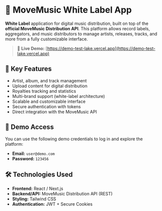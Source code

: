 # 🎵 MoveMusic White Label App

**White Label** application for digital music distribution, built on top of the **official MoveMusic Distribution API**. This platform allows record labels, aggregators, and music distributors to manage artists, releases, tracks, and more from a fully customizable interface.

> 🧪 **Live Demo:** [https://demo-test-lake.vercel.app](https://demo-test-lake.vercel.app)

## 🚀 Key Features

- Artist, album, and track management  
- Upload content for digital distribution  
- Royalties tracking and statistics  
- Multi-brand support (white-label architecture)  
- Scalable and customizable interface  
- Secure authentication with tokens  
- Direct integration with the MoveMusic API  

## 🧪 Demo Access

You can use the following demo credentials to log in and explore the platform:

- **Email:** `user@demo.com`  
- **Password:** `123456`

## 🛠️ Technologies Used

- **Frontend:** React / Next.js  
- **Backend/API:** MoveMusic Distribution API (REST)  
- **Styling:** Tailwind CSS  
- **Authentication:** JWT + Secure Cookies  

